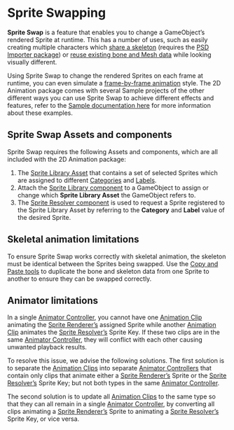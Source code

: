 # Sprite Swapping
__Sprite Swap__ is a feature that enables you to change a GameObject’s rendered Sprite at runtime. This has a number of uses, such as easily creating multiple characters which [share a skeleton](ex-skeleton-sharing.md) (requires the [PSD Importer package](https://docs.unity3d.com/Packages/com.unity.2d.psdimporter@latest)) or [reuse existing bone and Mesh data](SkinEdToolsShortcuts.md#copy-and-paste-behavior) while looking visually different.

Using Sprite Swap to change the rendered Sprites on each frame at runtime, you can even simulate a [frame-by-frame animation](FFanimation.md) style. The 2D Animation package comes with several Sample projects of the other different ways you can use Sprite Swap to achieve different effects and features, refer to the [Sample documentation here](ex-sprite-swap.md) for more information about these examples.

## Sprite Swap Assets and components
Sprite Swap requires the following Assets and components, which are all included with the 2D Animation package:

1. The [Sprite Library Asset](SLAsset.md) that contains a set of selected Sprites which are assigned to different [Categories](SLAsset.md#category) and [Labels](SLAsset.md#entry).
   <br/>
2. Attach the [Sprite Library component](SLAsset.html#sprite-library-component) to a GameObject to assign or change which __Sprite Library Asset__ the GameObject refers to.
   <br/>
3. The [Sprite Resolver component](SLAsset.html#sprite-resolver-component) is used to request a Sprite registered to the Sprite Library Asset by referring to the __Category__ and __Label__ value of the desired Sprite.

## Skeletal animation limitations
To ensure Sprite Swap works correctly with skeletal animation, the skeleton must be identical between the Sprites being swapped. Use the [Copy and Paste tools](SkinEdToolsShortcuts.md#copy-and-paste-behavior) to duplicate the bone and skeleton data from one Sprite to another to ensure they can be swapped correctly.

## Animator limitations
In a single [Animator Controller](https://docs.unity3d.com/Manual/AnimatorControllers.html), you cannot have one [Animation Clip](https://docs.unity3d.com/Manual/AnimationClips.html) animating the [Sprite Renderer’s](https://docs.unity3d.com/Manual/class-SpriteRenderer.html) assigned Sprite while another [Animation Clip](https://docs.unity3d.com/Manual/AnimationClips.html) animates the [Sprite Resolver’s](SLAsset.html#sprite-resolver-component) Sprite Key. If these two clips are in the same [Animator Controller](https://docs.unity3d.com/Manual/AnimatorControllers.html), they will conflict with each other causing unwanted playback results.

To resolve this issue, we advise the following solutions. The first solution is to separate the [Animation Clips](https://docs.unity3d.com/Manual/AnimationClips.html) into separate [Animator Controllers](https://docs.unity3d.com/Manual/AnimatorControllers.html) that contain only clips that animate either a [Sprite Renderer’s](https://docs.unity3d.com/Manual/class-SpriteRenderer.html) Sprite or the [Sprite Resolver’s](SLAsset.html#sprite-resolver-component) Sprite Key; but not both types in the same [Animator Controller](https://docs.unity3d.com/Manual/AnimatorControllers.html).

The second solution is to update all [Animation Clips](https://docs.unity3d.com/Manual/AnimationClips.html) to the same type so that they can all remain in a single [Animator Controller](https://docs.unity3d.com/Manual/AnimatorControllers.html), by converting all clips animating a [Sprite Renderer’s](https://docs.unity3d.com/Manual/class-SpriteRenderer.html) Sprite to animating a [Sprite Resolver’s](SLAsset.html#sprite-resolver-component) Sprite Key, or vice versa.
